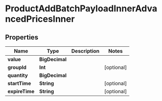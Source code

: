

# ProductAddBatchPayloadInnerAdvancedPricesInner


## Properties

Name | Type | Description | Notes
------------ | ------------- | ------------- | -------------
**value** | **BigDecimal** |  | 
**groupId** | **Int** |  |  [optional]
**quantity** | **BigDecimal** |  | 
**startTime** | **String** |  |  [optional]
**expireTime** | **String** |  |  [optional]



